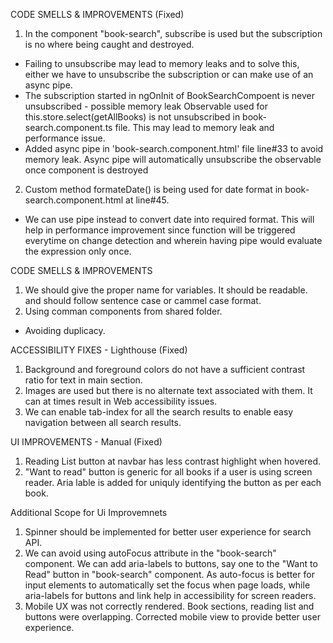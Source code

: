 CODE SMELLS & IMPROVEMENTS (Fixed)
1. In the component "book-search", subscribe is used but the subscription is no where being caught and destroyed.
- Failing to unsubscribe may lead to memory leaks and to solve this, either we have to unsubscribe the subscription or can make use of an async pipe.
- The subscription started in ngOnInit of BookSearchCompoent is never unsubscribed - possible memory leak
Observable used for this.store.select(getAllBooks) is not unsubscribed in book-search.component.ts file. This may lead to memory leak and performance issue.
-	Added async pipe in 'book-search.component.html' file line#33 to avoid memory leak. Async pipe will automatically unsubscribe the observable once component is destroyed
2.	Custom method formateDate() is being used for date format in book-search.component.html at line#45.
- We can use pipe instead to convert date into required format. This will help in performance improvement since function will be triggered everytime on change detection and wherein having pipe would evaluate the expression only once.

CODE SMELLS & IMPROVEMENTS 
1. We should give the proper name for variables. It should be readable. and should follow sentence case
or cammel case format.
2. Using comman components from shared folder.
- Avoiding duplicacy.

ACCESSIBILITY FIXES - Lighthouse (Fixed)
1. Background and foreground colors do not have a sufficient contrast ratio for text in main section.
2. Images are used but there is no alternate text associated with them. It can at times result in Web accessibility issues.
3. We can enable tab-index for all the search results to enable easy navigation between all search results.

UI IMPROVEMENTS - Manual (Fixed)
1. Reading List button at navbar has less contrast highlight when hovered.
2. "Want to read" button is generic for all books if a user is using screen reader. Aria lable is added for uniquly identifying the   button as per each book.

Additional Scope for Ui Improvemnets
1.	Spinner should be implemented for better user experience for search API.
2. We can avoid using autoFocus attribute in the "book-search" component. We can add aria-labels to buttons, say one to the "Want to Read" button in "book-search" component. As auto-focus is better for input elements to automatically set the focus when page loads, while aria-labels for buttons and link help in accessibility for screen readers.
3. Mobile UX was not correctly rendered. Book sections, reading list and buttons were overlapping. Corrected mobile view to provide better user experience.
